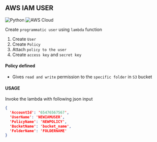 ## AWS IAM USER
![Python](https://img.shields.io/badge/-Python-333333?style=flat&logo=python)
![AWS Cloud](https://img.shields.io/badge/-AWS%20Cloud-333333?style=flat&logo=amazon)

Create `programmatic user` using `lambda` function

1. Create `User`
2. Create `Policy`
3. Attach `policy to the user`
4. Create `access key` and `secret key`

#### Policy defined 
* Gives `read and write` permission to the `specific folder` in `S3` bucket

#### USAGE

Invoke the lambda with following json input

```json line
{
  'AccountId': '65476567567',
  'UserName': 'NEWIAMUSER',
  'PolicyName': 'NEWPOLICY',
  'BucketName': 'bucket_name',
  'FolderName': 'FOLDERNAME'
}
```
